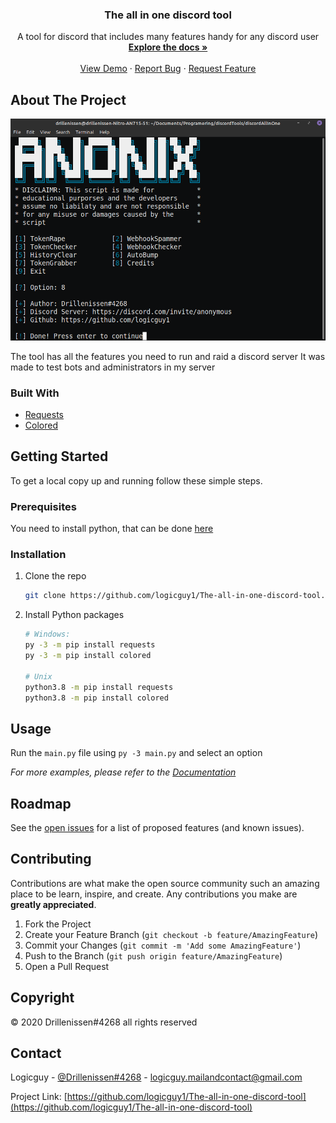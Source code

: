 
  <h3 align="center">The all in one discord tool</h3>

  <p align="center">
    A tool for discord that includes many features handy for any discord user
    <br />
    <a href="https://github.com/logicguy1/The-all-in-one-discord-tool"><strong>Explore the docs »</strong></a>
    <br />
    <br />
    <a href="https://github.com/logicguy1/The-all-in-one-discord-tool">View Demo</a>
    ·
    <a href="https://github.com/logicguy1/The-all-in-one-discord-tool/issues">Report Bug</a>
    ·
    <a href="https://github.com/logicguy1/The-all-in-one-discord-tool/issues">Request Feature</a>
  </p>
  
## About The Project

<img src="asset.png" alt="Image of product">

The tool has all the features you need to run and raid a discord server
It was made to test bots and administrators in my server

### Built With

* [Requests](https://github.com/psf/requests)
* [Colored](https://gitlab.com/dslackw/colored)

## Getting Started

To get a local copy up and running follow these simple steps.

### Prerequisites
You need to install python, that can be done [here](https://www.python.org)

### Installation
1. Clone the repo
   ```sh
   git clone https://github.com/logicguy1/The-all-in-one-discord-tool.git
   ```
2. Install Python packages
   ```sh
   # Windows:
   py -3 -m pip install requests
   py -3 -m pip install colored
   
   # Unix
   python3.8 -m pip install requests
   python3.8 -m pip install colored
   ```
   
## Usage

Run the `main.py` file using `py -3 main.py` and select an option

_For more examples, please refer to the [Documentation](https://example.com)_

## Roadmap

See the [open issues](https://github.com/logicguy1/The-all-in-one-discord-tool/issues) for a list of proposed features (and known issues).

## Contributing

Contributions are what make the open source community such an amazing place to be learn, inspire, and create. Any contributions you make are **greatly appreciated**.

1. Fork the Project
2. Create your Feature Branch (`git checkout -b feature/AmazingFeature`)
3. Commit your Changes (`git commit -m 'Add some AmazingFeature'`)
4. Push to the Branch (`git push origin feature/AmazingFeature`)
5. Open a Pull Request

## Copyright

© 2020 Drillenissen#4268 all rights reserved

## Contact

Logicguy - [@Drillenissen#4268](https://www.discordapp.com) - logicguy.mailandcontact@gmail.com

Project Link: [https://github.com/logicguy1/The-all-in-one-discord-tool](https://github.com/logicguy1/The-all-in-one-discord-tool)
